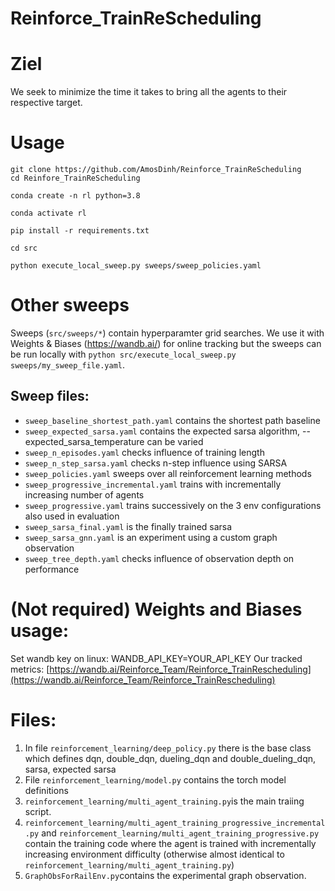 # Reinforce_TrainReScheduling

# Ziel

We seek to minimize the time it takes to bring all the agents to their respective target.

# Usage
    git clone https://github.com/AmosDinh/Reinforce_TrainReScheduling
    cd Reinfore_TrainReScheduling

    conda create -n rl python=3.8

    conda activate rl

    pip install -r requirements.txt

    cd src 

    python execute_local_sweep.py sweeps/sweep_policies.yaml

# Other sweeps
Sweeps (`src/sweeps/*`) contain hyperparamter grid searches. We use it with Weights & Biases
 (https://wandb.ai/) for online tracking but the sweeps can be run locally with `python src/execute_local_sweep.py sweeps/my_sweep_file.yaml`.
 ## Sweep files:
 - `sweep_baseline_shortest_path.yaml` contains the shortest path baseline
 - `sweep_expected_sarsa.yaml` contains the expected sarsa algorithm, --expected_sarsa_temperature can be varied
 - `sweep_n_episodes.yaml` checks influence of training length
 - `sweep_n_step_sarsa.yaml` checks n-step influence using SARSA
 - `sweep_policies.yaml` sweeps over all reinforcement learning methods
 - `sweep_progressive_incremental.yaml` trains with incrementally increasing number of agents
 - `sweep_progressive.yaml` trains successively on the 3 env configurations also used in evaluation
 - `sweep_sarsa_final.yaml` is the finally trained sarsa
 - `sweep_sarsa_gnn.yaml` is an experiment using a custom graph observation
 - `sweep_tree_depth.yaml` checks influence of observation depth on performance 

# (Not required) Weights and Biases usage:
Set wandb key on linux: WANDB_API_KEY=YOUR_API_KEY 
Our tracked metrics: [https://wandb.ai/Reinforce_Team/Reinforce_TrainRescheduling](https://wandb.ai/Reinforce_Team/Reinforce_TrainRescheduling)
<br>


# Files:
1. In file `reinforcement_learning/deep_policy.py` there is the base class which  defines dqn, double_dqn, dueling_dqn and double_dueling_dqn, sarsa, expected sarsa
2. File `reinforcement_learning/model.py` contains the torch model definitions
3. `reinforcement_learning/multi_agent_training.py`is the main traiing script.
4. `reinforcement_learning/multi_agent_training_progressive_incremental.py` and `reinforcement_learning/multi_agent_training_progressive.py` contain the training code where the agent is trained with incrementally increasing environment difficulty (otherwise almost identical to `reinforcement_learning/multi_agent_training.py`)
5. `GraphObsForRailEnv.py`contains the experimental graph observation.


